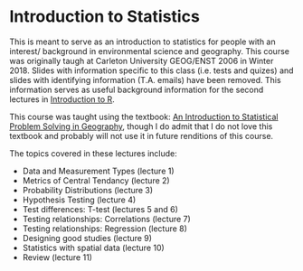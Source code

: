 # Introduction to Statistics 

This is meant to serve as an introduction to statistics for people with an interest/ background in environmental science and geography. This course was originally taugh at Carleton University GEOG/ENST 2006 in Winter 2018. Slides with information specific to this class (i.e. tests and quizes) and slides with identifying information (T.A. emails) have been removed. This information serves as useful background information for the second lectures in [Introduction to R](https://github.com/kristineccles/Introduction_to_R). 

This course was taught using the textbook: [An Introduction to Statistical Problem Solving in Geography](https://www.amazon.ca/Introduction-Statistical-Problem-Solving-Geography/dp/1478611197), though I do admit that I do not love this textbook and probably will not use it in future renditions of this course.

The topics covered in these lectures include: 
- Data and Measurement Types (lecture 1)
- Metrics of Central Tendancy (lecture 2)
- Probability Distributions (lecture 3)
- Hypothesis Testing (lecture 4)
- Test differences: T-test (lectures 5 and 6)
- Testing relationships: Correlations (lecture 7)
- Testing relationships: Regression (lecture 8)
- Designing good studies (lecture 9)
- Statistics with spatial data (lecture 10)
- Review (lecture 11)

